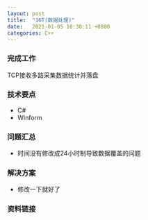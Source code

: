 ```yaml
---
layout: post
title:  "16T(数据处理)"
date:   2021-01-05 10:30:11 +0800
categories: C++
---
```


### 完成工作

TCP接收多路采集数据统计并落盘

### 技术要点

- C#
- Winform

### 问题汇总

- 时间没有修改成24小时制导致数据覆盖的问题

### 解决方案

- 修改一下就好了

### 资料链接

<!-- - [XD_DBDW_Server](https://github.com/KuzuryuYaichi/XD_DBDW_Server) -->
